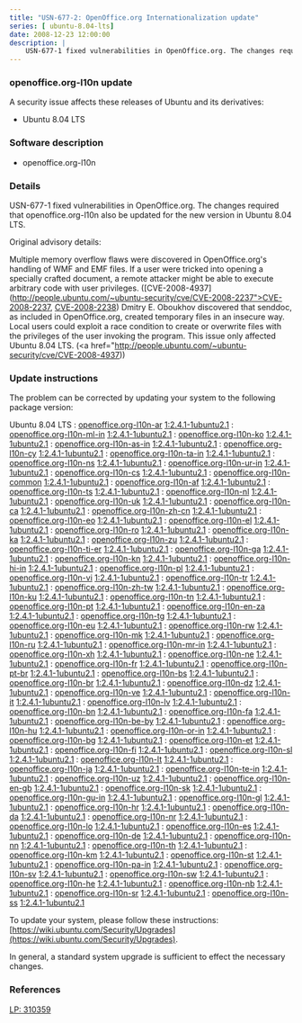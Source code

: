 ```yaml
---
title: "USN-677-2: OpenOffice.org Internationalization update"
series: [ ubuntu-8.04-lts]
date: 2008-12-23 12:00:00
description: |
    USN-677-1 fixed vulnerabilities in OpenOffice.org. The changes required that openoffice.org-l10n also be updated for the new version in Ubuntu 8.04 LTS.
--- 
```

 
 


### openoffice.org-l10n update

A security issue affects these releases of Ubuntu and its derivatives:

* Ubuntu 8.04 LTS

### Software description

* openoffice.org-l10n 

### Details

USN-677-1 fixed vulnerabilities in OpenOffice.org. The changes required that openoffice.org-l10n also be updated for the new version in Ubuntu 8.04 LTS.

Original advisory details:

 Multiple memory overflow flaws were discovered in OpenOffice.org&#39;s handling of WMF and EMF files. If a user were tricked into opening a specially crafted document, a remote attacker might be able to execute arbitrary code with user privileges. ([CVE-2008-4937](http://people.ubuntu.com/~ubuntu-security/cve/CVE-2008-2237">CVE-2008-2237</a>, <a href="http://people.ubuntu.com/~ubuntu-security/cve/CVE-2008-2238">CVE-2008-2238</a>) Dmitry E. Oboukhov discovered that senddoc, as included in OpenOffice.org, created temporary files in an insecure way. Local users could exploit a race condition to create or overwrite files with the privileges of the user invoking the program. This issue only affected Ubuntu 8.04 LTS. (<a href="http://people.ubuntu.com/~ubuntu-security/cve/CVE-2008-4937)) 

### Update instructions

The problem can be corrected by updating your system to the following package version:

Ubuntu 8.04 LTS
 : [openoffice.org-l10n-ar](https://launchpad.net/ubuntu/+source/openoffice.org-l10n) <span> [1:2.4.1-1ubuntu2.1](https://launchpad.net/ubuntu/+source/openoffice.org-l10n/1:2.4.1-1ubuntu2.1) </span> 
 : [openoffice.org-l10n-ml-in](https://launchpad.net/ubuntu/+source/openoffice.org-l10n) <span> [1:2.4.1-1ubuntu2.1](https://launchpad.net/ubuntu/+source/openoffice.org-l10n/1:2.4.1-1ubuntu2.1) </span> 
 : [openoffice.org-l10n-ko](https://launchpad.net/ubuntu/+source/openoffice.org-l10n) <span> [1:2.4.1-1ubuntu2.1](https://launchpad.net/ubuntu/+source/openoffice.org-l10n/1:2.4.1-1ubuntu2.1) </span> 
 : [openoffice.org-l10n-as-in](https://launchpad.net/ubuntu/+source/openoffice.org-l10n) <span> [1:2.4.1-1ubuntu2.1](https://launchpad.net/ubuntu/+source/openoffice.org-l10n/1:2.4.1-1ubuntu2.1) </span> 
 : [openoffice.org-l10n-cy](https://launchpad.net/ubuntu/+source/openoffice.org-l10n) <span> [1:2.4.1-1ubuntu2.1](https://launchpad.net/ubuntu/+source/openoffice.org-l10n/1:2.4.1-1ubuntu2.1) </span> 
 : [openoffice.org-l10n-ta-in](https://launchpad.net/ubuntu/+source/openoffice.org-l10n) <span> [1:2.4.1-1ubuntu2.1](https://launchpad.net/ubuntu/+source/openoffice.org-l10n/1:2.4.1-1ubuntu2.1) </span> 
 : [openoffice.org-l10n-ns](https://launchpad.net/ubuntu/+source/openoffice.org-l10n) <span> [1:2.4.1-1ubuntu2.1](https://launchpad.net/ubuntu/+source/openoffice.org-l10n/1:2.4.1-1ubuntu2.1) </span> 
 : [openoffice.org-l10n-ur-in](https://launchpad.net/ubuntu/+source/openoffice.org-l10n) <span> [1:2.4.1-1ubuntu2.1](https://launchpad.net/ubuntu/+source/openoffice.org-l10n/1:2.4.1-1ubuntu2.1) </span> 
 : [openoffice.org-l10n-cs](https://launchpad.net/ubuntu/+source/openoffice.org-l10n) <span> [1:2.4.1-1ubuntu2.1](https://launchpad.net/ubuntu/+source/openoffice.org-l10n/1:2.4.1-1ubuntu2.1) </span> 
 : [openoffice.org-l10n-common](https://launchpad.net/ubuntu/+source/openoffice.org-l10n) <span> [1:2.4.1-1ubuntu2.1](https://launchpad.net/ubuntu/+source/openoffice.org-l10n/1:2.4.1-1ubuntu2.1) </span> 
 : [openoffice.org-l10n-af](https://launchpad.net/ubuntu/+source/openoffice.org-l10n) <span> [1:2.4.1-1ubuntu2.1](https://launchpad.net/ubuntu/+source/openoffice.org-l10n/1:2.4.1-1ubuntu2.1) </span> 
 : [openoffice.org-l10n-ts](https://launchpad.net/ubuntu/+source/openoffice.org-l10n) <span> [1:2.4.1-1ubuntu2.1](https://launchpad.net/ubuntu/+source/openoffice.org-l10n/1:2.4.1-1ubuntu2.1) </span> 
 : [openoffice.org-l10n-nl](https://launchpad.net/ubuntu/+source/openoffice.org-l10n) <span> [1:2.4.1-1ubuntu2.1](https://launchpad.net/ubuntu/+source/openoffice.org-l10n/1:2.4.1-1ubuntu2.1) </span> 
 : [openoffice.org-l10n-uk](https://launchpad.net/ubuntu/+source/openoffice.org-l10n) <span> [1:2.4.1-1ubuntu2.1](https://launchpad.net/ubuntu/+source/openoffice.org-l10n/1:2.4.1-1ubuntu2.1) </span> 
 : [openoffice.org-l10n-ca](https://launchpad.net/ubuntu/+source/openoffice.org-l10n) <span> [1:2.4.1-1ubuntu2.1](https://launchpad.net/ubuntu/+source/openoffice.org-l10n/1:2.4.1-1ubuntu2.1) </span> 
 : [openoffice.org-l10n-zh-cn](https://launchpad.net/ubuntu/+source/openoffice.org-l10n) <span> [1:2.4.1-1ubuntu2.1](https://launchpad.net/ubuntu/+source/openoffice.org-l10n/1:2.4.1-1ubuntu2.1) </span> 
 : [openoffice.org-l10n-eo](https://launchpad.net/ubuntu/+source/openoffice.org-l10n) <span> [1:2.4.1-1ubuntu2.1](https://launchpad.net/ubuntu/+source/openoffice.org-l10n/1:2.4.1-1ubuntu2.1) </span> 
 : [openoffice.org-l10n-el](https://launchpad.net/ubuntu/+source/openoffice.org-l10n) <span> [1:2.4.1-1ubuntu2.1](https://launchpad.net/ubuntu/+source/openoffice.org-l10n/1:2.4.1-1ubuntu2.1) </span> 
 : [openoffice.org-l10n-ro](https://launchpad.net/ubuntu/+source/openoffice.org-l10n) <span> [1:2.4.1-1ubuntu2.1](https://launchpad.net/ubuntu/+source/openoffice.org-l10n/1:2.4.1-1ubuntu2.1) </span> 
 : [openoffice.org-l10n-ka](https://launchpad.net/ubuntu/+source/openoffice.org-l10n) <span> [1:2.4.1-1ubuntu2.1](https://launchpad.net/ubuntu/+source/openoffice.org-l10n/1:2.4.1-1ubuntu2.1) </span> 
 : [openoffice.org-l10n-zu](https://launchpad.net/ubuntu/+source/openoffice.org-l10n) <span> [1:2.4.1-1ubuntu2.1](https://launchpad.net/ubuntu/+source/openoffice.org-l10n/1:2.4.1-1ubuntu2.1) </span> 
 : [openoffice.org-l10n-ti-er](https://launchpad.net/ubuntu/+source/openoffice.org-l10n) <span> [1:2.4.1-1ubuntu2.1](https://launchpad.net/ubuntu/+source/openoffice.org-l10n/1:2.4.1-1ubuntu2.1) </span> 
 : [openoffice.org-l10n-ga](https://launchpad.net/ubuntu/+source/openoffice.org-l10n) <span> [1:2.4.1-1ubuntu2.1](https://launchpad.net/ubuntu/+source/openoffice.org-l10n/1:2.4.1-1ubuntu2.1) </span> 
 : [openoffice.org-l10n-kn](https://launchpad.net/ubuntu/+source/openoffice.org-l10n) <span> [1:2.4.1-1ubuntu2.1](https://launchpad.net/ubuntu/+source/openoffice.org-l10n/1:2.4.1-1ubuntu2.1) </span> 
 : [openoffice.org-l10n-hi-in](https://launchpad.net/ubuntu/+source/openoffice.org-l10n) <span> [1:2.4.1-1ubuntu2.1](https://launchpad.net/ubuntu/+source/openoffice.org-l10n/1:2.4.1-1ubuntu2.1) </span> 
 : [openoffice.org-l10n-pl](https://launchpad.net/ubuntu/+source/openoffice.org-l10n) <span> [1:2.4.1-1ubuntu2.1](https://launchpad.net/ubuntu/+source/openoffice.org-l10n/1:2.4.1-1ubuntu2.1) </span> 
 : [openoffice.org-l10n-vi](https://launchpad.net/ubuntu/+source/openoffice.org-l10n) <span> [1:2.4.1-1ubuntu2.1](https://launchpad.net/ubuntu/+source/openoffice.org-l10n/1:2.4.1-1ubuntu2.1) </span> 
 : [openoffice.org-l10n-tr](https://launchpad.net/ubuntu/+source/openoffice.org-l10n) <span> [1:2.4.1-1ubuntu2.1](https://launchpad.net/ubuntu/+source/openoffice.org-l10n/1:2.4.1-1ubuntu2.1) </span> 
 : [openoffice.org-l10n-zh-tw](https://launchpad.net/ubuntu/+source/openoffice.org-l10n) <span> [1:2.4.1-1ubuntu2.1](https://launchpad.net/ubuntu/+source/openoffice.org-l10n/1:2.4.1-1ubuntu2.1) </span> 
 : [openoffice.org-l10n-ku](https://launchpad.net/ubuntu/+source/openoffice.org-l10n) <span> [1:2.4.1-1ubuntu2.1](https://launchpad.net/ubuntu/+source/openoffice.org-l10n/1:2.4.1-1ubuntu2.1) </span> 
 : [openoffice.org-l10n-tn](https://launchpad.net/ubuntu/+source/openoffice.org-l10n) <span> [1:2.4.1-1ubuntu2.1](https://launchpad.net/ubuntu/+source/openoffice.org-l10n/1:2.4.1-1ubuntu2.1) </span> 
 : [openoffice.org-l10n-pt](https://launchpad.net/ubuntu/+source/openoffice.org-l10n) <span> [1:2.4.1-1ubuntu2.1](https://launchpad.net/ubuntu/+source/openoffice.org-l10n/1:2.4.1-1ubuntu2.1) </span> 
 : [openoffice.org-l10n-en-za](https://launchpad.net/ubuntu/+source/openoffice.org-l10n) <span> [1:2.4.1-1ubuntu2.1](https://launchpad.net/ubuntu/+source/openoffice.org-l10n/1:2.4.1-1ubuntu2.1) </span> 
 : [openoffice.org-l10n-tg](https://launchpad.net/ubuntu/+source/openoffice.org-l10n) <span> [1:2.4.1-1ubuntu2.1](https://launchpad.net/ubuntu/+source/openoffice.org-l10n/1:2.4.1-1ubuntu2.1) </span> 
 : [openoffice.org-l10n-eu](https://launchpad.net/ubuntu/+source/openoffice.org-l10n) <span> [1:2.4.1-1ubuntu2.1](https://launchpad.net/ubuntu/+source/openoffice.org-l10n/1:2.4.1-1ubuntu2.1) </span> 
 : [openoffice.org-l10n-rw](https://launchpad.net/ubuntu/+source/openoffice.org-l10n) <span> [1:2.4.1-1ubuntu2.1](https://launchpad.net/ubuntu/+source/openoffice.org-l10n/1:2.4.1-1ubuntu2.1) </span> 
 : [openoffice.org-l10n-mk](https://launchpad.net/ubuntu/+source/openoffice.org-l10n) <span> [1:2.4.1-1ubuntu2.1](https://launchpad.net/ubuntu/+source/openoffice.org-l10n/1:2.4.1-1ubuntu2.1) </span> 
 : [openoffice.org-l10n-ru](https://launchpad.net/ubuntu/+source/openoffice.org-l10n) <span> [1:2.4.1-1ubuntu2.1](https://launchpad.net/ubuntu/+source/openoffice.org-l10n/1:2.4.1-1ubuntu2.1) </span> 
 : [openoffice.org-l10n-mr-in](https://launchpad.net/ubuntu/+source/openoffice.org-l10n) <span> [1:2.4.1-1ubuntu2.1](https://launchpad.net/ubuntu/+source/openoffice.org-l10n/1:2.4.1-1ubuntu2.1) </span> 
 : [openoffice.org-l10n-xh](https://launchpad.net/ubuntu/+source/openoffice.org-l10n) <span> [1:2.4.1-1ubuntu2.1](https://launchpad.net/ubuntu/+source/openoffice.org-l10n/1:2.4.1-1ubuntu2.1) </span> 
 : [openoffice.org-l10n-ne](https://launchpad.net/ubuntu/+source/openoffice.org-l10n) <span> [1:2.4.1-1ubuntu2.1](https://launchpad.net/ubuntu/+source/openoffice.org-l10n/1:2.4.1-1ubuntu2.1) </span> 
 : [openoffice.org-l10n-fr](https://launchpad.net/ubuntu/+source/openoffice.org-l10n) <span> [1:2.4.1-1ubuntu2.1](https://launchpad.net/ubuntu/+source/openoffice.org-l10n/1:2.4.1-1ubuntu2.1) </span> 
 : [openoffice.org-l10n-pt-br](https://launchpad.net/ubuntu/+source/openoffice.org-l10n) <span> [1:2.4.1-1ubuntu2.1](https://launchpad.net/ubuntu/+source/openoffice.org-l10n/1:2.4.1-1ubuntu2.1) </span> 
 : [openoffice.org-l10n-bs](https://launchpad.net/ubuntu/+source/openoffice.org-l10n) <span> [1:2.4.1-1ubuntu2.1](https://launchpad.net/ubuntu/+source/openoffice.org-l10n/1:2.4.1-1ubuntu2.1) </span> 
 : [openoffice.org-l10n-br](https://launchpad.net/ubuntu/+source/openoffice.org-l10n) <span> [1:2.4.1-1ubuntu2.1](https://launchpad.net/ubuntu/+source/openoffice.org-l10n/1:2.4.1-1ubuntu2.1) </span> 
 : [openoffice.org-l10n-dz](https://launchpad.net/ubuntu/+source/openoffice.org-l10n) <span> [1:2.4.1-1ubuntu2.1](https://launchpad.net/ubuntu/+source/openoffice.org-l10n/1:2.4.1-1ubuntu2.1) </span> 
 : [openoffice.org-l10n-ve](https://launchpad.net/ubuntu/+source/openoffice.org-l10n) <span> [1:2.4.1-1ubuntu2.1](https://launchpad.net/ubuntu/+source/openoffice.org-l10n/1:2.4.1-1ubuntu2.1) </span> 
 : [openoffice.org-l10n-it](https://launchpad.net/ubuntu/+source/openoffice.org-l10n) <span> [1:2.4.1-1ubuntu2.1](https://launchpad.net/ubuntu/+source/openoffice.org-l10n/1:2.4.1-1ubuntu2.1) </span> 
 : [openoffice.org-l10n-lv](https://launchpad.net/ubuntu/+source/openoffice.org-l10n) <span> [1:2.4.1-1ubuntu2.1](https://launchpad.net/ubuntu/+source/openoffice.org-l10n/1:2.4.1-1ubuntu2.1) </span> 
 : [openoffice.org-l10n-bn](https://launchpad.net/ubuntu/+source/openoffice.org-l10n) <span> [1:2.4.1-1ubuntu2.1](https://launchpad.net/ubuntu/+source/openoffice.org-l10n/1:2.4.1-1ubuntu2.1) </span> 
 : [openoffice.org-l10n-fa](https://launchpad.net/ubuntu/+source/openoffice.org-l10n) <span> [1:2.4.1-1ubuntu2.1](https://launchpad.net/ubuntu/+source/openoffice.org-l10n/1:2.4.1-1ubuntu2.1) </span> 
 : [openoffice.org-l10n-be-by](https://launchpad.net/ubuntu/+source/openoffice.org-l10n) <span> [1:2.4.1-1ubuntu2.1](https://launchpad.net/ubuntu/+source/openoffice.org-l10n/1:2.4.1-1ubuntu2.1) </span> 
 : [openoffice.org-l10n-hu](https://launchpad.net/ubuntu/+source/openoffice.org-l10n) <span> [1:2.4.1-1ubuntu2.1](https://launchpad.net/ubuntu/+source/openoffice.org-l10n/1:2.4.1-1ubuntu2.1) </span> 
 : [openoffice.org-l10n-or-in](https://launchpad.net/ubuntu/+source/openoffice.org-l10n) <span> [1:2.4.1-1ubuntu2.1](https://launchpad.net/ubuntu/+source/openoffice.org-l10n/1:2.4.1-1ubuntu2.1) </span> 
 : [openoffice.org-l10n-bg](https://launchpad.net/ubuntu/+source/openoffice.org-l10n) <span> [1:2.4.1-1ubuntu2.1](https://launchpad.net/ubuntu/+source/openoffice.org-l10n/1:2.4.1-1ubuntu2.1) </span> 
 : [openoffice.org-l10n-et](https://launchpad.net/ubuntu/+source/openoffice.org-l10n) <span> [1:2.4.1-1ubuntu2.1](https://launchpad.net/ubuntu/+source/openoffice.org-l10n/1:2.4.1-1ubuntu2.1) </span> 
 : [openoffice.org-l10n-fi](https://launchpad.net/ubuntu/+source/openoffice.org-l10n) <span> [1:2.4.1-1ubuntu2.1](https://launchpad.net/ubuntu/+source/openoffice.org-l10n/1:2.4.1-1ubuntu2.1) </span> 
 : [openoffice.org-l10n-sl](https://launchpad.net/ubuntu/+source/openoffice.org-l10n) <span> [1:2.4.1-1ubuntu2.1](https://launchpad.net/ubuntu/+source/openoffice.org-l10n/1:2.4.1-1ubuntu2.1) </span> 
 : [openoffice.org-l10n-lt](https://launchpad.net/ubuntu/+source/openoffice.org-l10n) <span> [1:2.4.1-1ubuntu2.1](https://launchpad.net/ubuntu/+source/openoffice.org-l10n/1:2.4.1-1ubuntu2.1) </span> 
 : [openoffice.org-l10n-ja](https://launchpad.net/ubuntu/+source/openoffice.org-l10n) <span> [1:2.4.1-1ubuntu2.1](https://launchpad.net/ubuntu/+source/openoffice.org-l10n/1:2.4.1-1ubuntu2.1) </span> 
 : [openoffice.org-l10n-te-in](https://launchpad.net/ubuntu/+source/openoffice.org-l10n) <span> [1:2.4.1-1ubuntu2.1](https://launchpad.net/ubuntu/+source/openoffice.org-l10n/1:2.4.1-1ubuntu2.1) </span> 
 : [openoffice.org-l10n-uz](https://launchpad.net/ubuntu/+source/openoffice.org-l10n) <span> [1:2.4.1-1ubuntu2.1](https://launchpad.net/ubuntu/+source/openoffice.org-l10n/1:2.4.1-1ubuntu2.1) </span> 
 : [openoffice.org-l10n-en-gb](https://launchpad.net/ubuntu/+source/openoffice.org-l10n) <span> [1:2.4.1-1ubuntu2.1](https://launchpad.net/ubuntu/+source/openoffice.org-l10n/1:2.4.1-1ubuntu2.1) </span> 
 : [openoffice.org-l10n-sk](https://launchpad.net/ubuntu/+source/openoffice.org-l10n) <span> [1:2.4.1-1ubuntu2.1](https://launchpad.net/ubuntu/+source/openoffice.org-l10n/1:2.4.1-1ubuntu2.1) </span> 
 : [openoffice.org-l10n-gu-in](https://launchpad.net/ubuntu/+source/openoffice.org-l10n) <span> [1:2.4.1-1ubuntu2.1](https://launchpad.net/ubuntu/+source/openoffice.org-l10n/1:2.4.1-1ubuntu2.1) </span> 
 : [openoffice.org-l10n-gl](https://launchpad.net/ubuntu/+source/openoffice.org-l10n) <span> [1:2.4.1-1ubuntu2.1](https://launchpad.net/ubuntu/+source/openoffice.org-l10n/1:2.4.1-1ubuntu2.1) </span> 
 : [openoffice.org-l10n-hr](https://launchpad.net/ubuntu/+source/openoffice.org-l10n) <span> [1:2.4.1-1ubuntu2.1](https://launchpad.net/ubuntu/+source/openoffice.org-l10n/1:2.4.1-1ubuntu2.1) </span> 
 : [openoffice.org-l10n-da](https://launchpad.net/ubuntu/+source/openoffice.org-l10n) <span> [1:2.4.1-1ubuntu2.1](https://launchpad.net/ubuntu/+source/openoffice.org-l10n/1:2.4.1-1ubuntu2.1) </span> 
 : [openoffice.org-l10n-nr](https://launchpad.net/ubuntu/+source/openoffice.org-l10n) <span> [1:2.4.1-1ubuntu2.1](https://launchpad.net/ubuntu/+source/openoffice.org-l10n/1:2.4.1-1ubuntu2.1) </span> 
 : [openoffice.org-l10n-lo](https://launchpad.net/ubuntu/+source/openoffice.org-l10n) <span> [1:2.4.1-1ubuntu2.1](https://launchpad.net/ubuntu/+source/openoffice.org-l10n/1:2.4.1-1ubuntu2.1) </span> 
 : [openoffice.org-l10n-es](https://launchpad.net/ubuntu/+source/openoffice.org-l10n) <span> [1:2.4.1-1ubuntu2.1](https://launchpad.net/ubuntu/+source/openoffice.org-l10n/1:2.4.1-1ubuntu2.1) </span> 
 : [openoffice.org-l10n-de](https://launchpad.net/ubuntu/+source/openoffice.org-l10n) <span> [1:2.4.1-1ubuntu2.1](https://launchpad.net/ubuntu/+source/openoffice.org-l10n/1:2.4.1-1ubuntu2.1) </span> 
 : [openoffice.org-l10n-nn](https://launchpad.net/ubuntu/+source/openoffice.org-l10n) <span> [1:2.4.1-1ubuntu2.1](https://launchpad.net/ubuntu/+source/openoffice.org-l10n/1:2.4.1-1ubuntu2.1) </span> 
 : [openoffice.org-l10n-th](https://launchpad.net/ubuntu/+source/openoffice.org-l10n) <span> [1:2.4.1-1ubuntu2.1](https://launchpad.net/ubuntu/+source/openoffice.org-l10n/1:2.4.1-1ubuntu2.1) </span> 
 : [openoffice.org-l10n-km](https://launchpad.net/ubuntu/+source/openoffice.org-l10n) <span> [1:2.4.1-1ubuntu2.1](https://launchpad.net/ubuntu/+source/openoffice.org-l10n/1:2.4.1-1ubuntu2.1) </span> 
 : [openoffice.org-l10n-st](https://launchpad.net/ubuntu/+source/openoffice.org-l10n) <span> [1:2.4.1-1ubuntu2.1](https://launchpad.net/ubuntu/+source/openoffice.org-l10n/1:2.4.1-1ubuntu2.1) </span> 
 : [openoffice.org-l10n-pa-in](https://launchpad.net/ubuntu/+source/openoffice.org-l10n) <span> [1:2.4.1-1ubuntu2.1](https://launchpad.net/ubuntu/+source/openoffice.org-l10n/1:2.4.1-1ubuntu2.1) </span> 
 : [openoffice.org-l10n-sv](https://launchpad.net/ubuntu/+source/openoffice.org-l10n) <span> [1:2.4.1-1ubuntu2.1](https://launchpad.net/ubuntu/+source/openoffice.org-l10n/1:2.4.1-1ubuntu2.1) </span> 
 : [openoffice.org-l10n-sw](https://launchpad.net/ubuntu/+source/openoffice.org-l10n) <span> [1:2.4.1-1ubuntu2.1](https://launchpad.net/ubuntu/+source/openoffice.org-l10n/1:2.4.1-1ubuntu2.1) </span> 
 : [openoffice.org-l10n-he](https://launchpad.net/ubuntu/+source/openoffice.org-l10n) <span> [1:2.4.1-1ubuntu2.1](https://launchpad.net/ubuntu/+source/openoffice.org-l10n/1:2.4.1-1ubuntu2.1) </span> 
 : [openoffice.org-l10n-nb](https://launchpad.net/ubuntu/+source/openoffice.org-l10n) <span> [1:2.4.1-1ubuntu2.1](https://launchpad.net/ubuntu/+source/openoffice.org-l10n/1:2.4.1-1ubuntu2.1) </span> 
 : [openoffice.org-l10n-sr](https://launchpad.net/ubuntu/+source/openoffice.org-l10n) <span> [1:2.4.1-1ubuntu2.1](https://launchpad.net/ubuntu/+source/openoffice.org-l10n/1:2.4.1-1ubuntu2.1) </span> 
 : [openoffice.org-l10n-ss](https://launchpad.net/ubuntu/+source/openoffice.org-l10n) <span> [1:2.4.1-1ubuntu2.1](https://launchpad.net/ubuntu/+source/openoffice.org-l10n/1:2.4.1-1ubuntu2.1) </span> 

To update your system, please follow these instructions: [https://wiki.ubuntu.com/Security/Upgrades](https://wiki.ubuntu.com/Security/Upgrades).

In general, a standard system upgrade is sufficient to effect the necessary changes. 

### References

 
 [LP: 310359](https://launchpad.net/bugs/310359)
 

